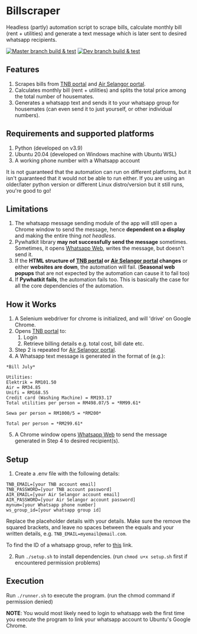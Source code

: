 # Billscraper

Headless (partly) automation script to scrape bills, calculate monthly bill (rent + utilities) and generate a text message which is later
sent to desired whatsapp recipients.

[![Master branch build & test](https://github.com/adizafri2000/billscraper/actions/workflows/build-master.yml/badge.svg?branch=master&event=pull_request)](https://github.com/adizafri2000/billscraper/actions/workflows/build-master.yml)
[![Dev branch build & test](https://github.com/adizafri2000/billscraper/actions/workflows/build-dev-branch.yml/badge.svg)](https://github.com/adizafri2000/billscraper/actions/workflows/build-dev-branch.yml)

## Features
1. Scrapes bills from [TNB portal](https://www.mytnb.com.my/) and [Air Selangor portal](https://crisportal.airselangor.com/?lang=en).
2. Calculates monthly bill (rent + utilities) and splits the total price among the total number of housemates.
3. Generates a whatsapp text and sends it to your whatsapp group for housemates (can even send it to just yourself, or other individual numbers).

## Requirements and supported platforms
1. Python (developed on v3.9)
2. Ubuntu 20.04 (developed on Windows machine with Ubuntu WSL)
3. A working phone number with a Whatsapp account

It is not guaranteed that the automation can run on different platforms, but it isn't guaranteed that it would not
be able to run either. If you are using an older/later python version or different Linux distro/version but it still
runs, you're good to go!

## Limitations
1. The whatsapp message sending module of the app will still open a Chrome window to send the message, hence **dependent on a display** and making the entire thing *not headless*.
3. Pywhatkit library **may not successfully send the message** sometimes. Sometimes, it opens [Whatsapp Web](https://web.whatsapp.com/), writes the message, but doesn't send it.
4. If the **HTML structure of [TNB portal](https://www.mytnb.com.my/) or [Air Selangor portal](https://crisportal.airselangor.com/?lang=en) changes** or either **websites are down**, the automation will fail. (**Seasonal web popups** that are not expected by the automation can cause it to fail too)
5. If **Pywhatkit fails**, the automation fails too. This is basically the case for all the core dependencies of the automation.

## How it Works
1. A Selenium webdriver for chrome is initialized, and will 'drive' on Google Chrome.
2. Opens [TNB portal](https://www.mytnb.com.my/) to:
   1. Login
   2. Retrieve billing details e.g. total cost, bill date etc.
3. Step 2 is repeated for [Air Selangor portal](https://crisportal.airselangor.com/?lang=en).
4. A Whatsapp text message is generated in the format of (e.g.):
```
*Bill July*

Utilities:
Elektrik = RM101.50
Air = RM34.85
Unifi = RM168.55
Credit card (Washing Machine) = RM193.17
Total utilities per person = RM498.07/5 = *RM99.61*

Sewa per person = RM1000/5 = *RM200*

Total per person = *RM299.61*
```

5. A Chrome window opens [Whatsapp Web](https://web.whatsapp.com/) to send the message generated in Step 4 to desired recipient(s).

## Setup
1. Create a .env file with the following details:

````
TNB_EMAIL=[your TNB account email]
TNB_PASSWORD=[your TNB account password]
AIR_EMAIL=[your Air Selangor account email]
AIR_PASSWORD=[your Air Selangor account password]
mynum=[your Whatsapp phone number]
ws_group_id=[your whatsapp group id]
````

Replace the placeholder details with your details. Make sure the remove the squared brackets, and leave no spaces
between the equals and your written details, e.g. `TNB_EMAIL=myemail@email.com`.

To find the ID of a whatsapp group, refer to [this](https://www.alphr.com/whatsapp-find-group/) link.

2. Run `./setup.sh` to install dependencies. (run `chmod u+x setup.sh` first if encountered permission problems)

## Execution
Run `./runner.sh` to execute the program. (run the chmod command if permission denied)

**NOTE**: You would most likely need to login to whatsapp web the first time you execute the program to link your 
whatsapp account to Ubuntu's Google Chrome.
